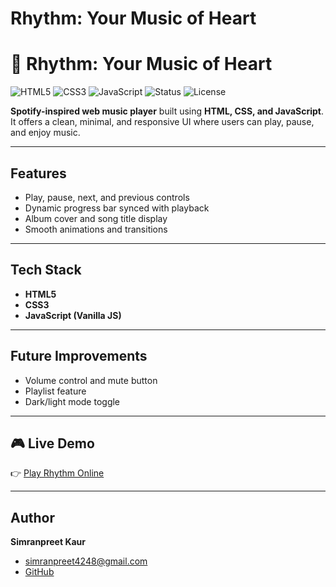 # Rhythm: Your Music of Heart
# 🎵 Rhythm: Your Music of Heart

![HTML5](https://img.shields.io/badge/HTML5-E34F26?style=for-the-badge&logo=html5&logoColor=white)
![CSS3](https://img.shields.io/badge/CSS3-1572B6?style=for-the-badge&logo=css3&logoColor=white)
![JavaScript](https://img.shields.io/badge/JavaScript-F7DF1E?style=for-the-badge&logo=javascript&logoColor=black)
![Status](https://img.shields.io/badge/Status-In%20Progress-orange?style=for-the-badge)
![License](https://img.shields.io/badge/License-MIT-blue?style=for-the-badge)

**Spotify-inspired web music player** built using **HTML, CSS, and JavaScript**.  
It offers a clean, minimal, and responsive UI where users can play, pause, and enjoy music.

---

##  Features
-  Play, pause, next, and previous controls
-  Dynamic progress bar synced with playback
-  Album cover and song title display
-  Smooth animations and transitions

---

##  Tech Stack
- **HTML5**
- **CSS3**
- **JavaScript (Vanilla JS)**

---

## Future Improvements
- Volume control and mute button
- Playlist feature
- Dark/light mode toggle

---

## 🎮 Live Demo
👉 [Play Rhythm Online](https://simran-210803.github.io/RYTHM-YOUR-MUSIC-OF-HEART/)

---

## Author
**Simranpreet Kaur**
- simranpreet4248@gmail.com 
- [GitHub](https://github.com/Simran-210803)
